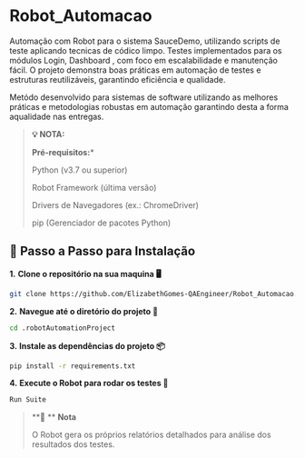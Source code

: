# Robot_Automacao
Automação com Robot para o sistema SauceDemo, utilizando scripts de teste aplicando tecnicas de códico limpo. Testes implementados para os módulos Login, Dashboard , com foco em escalabilidade e manutenção fácil. O projeto demonstra boas práticas em automação de testes e estruturas reutilizáveis, garantindo eficiência e qualidade.

Metódo desenvolvido para sistemas de software utilizando as melhores práticas e metodologias robustas em automação garantindo desta a forma aqualidade nas entregas.


> **💡 NOTA:**
> 
> **Pré-requisitos:***
>
> Python (v3.7 ou superior)
> 
> Robot Framework (última versão)
> 
> Drivers de Navegadores (ex.: ChromeDriver)
> 
> pip (Gerenciador de pacotes Python)




## 📝 Passo a Passo para Instalação




**1.** **Clone o repositório na sua maquina 🖥️**

```bash
git clone https://github.com/ElizabethGomes-QAEngineer/Robot_Automacao.git
```

**2.** **Navegue até o diretório do projeto 📂**

```bash
cd .robotAutomationProject
````


**3.** **Instale as dependências do projeto 📦**

```bash
pip install -r requirements.txt
```

**4.** **Execute o Robot para rodar os testes 🚀**


```bash
Run Suite
````





>
>**📜 ** **Nota**
>
> O Robot gera os próprios relatórios detalhados para análise dos resultados dos testes.
>
>

